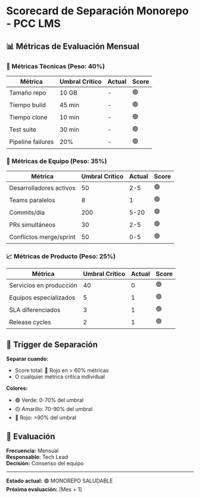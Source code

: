 # Scorecard de Separación Monorepo - PCC LMS

## 📊 Métricas de Evaluación Mensual

### 🔧 Métricas Técnicas (Peso: 40%)

| Métrica           | Umbral Crítico | Actual | Score |
| ----------------- | -------------- | ------ | ----- |
| Tamaño repo       | 10 GB          | -      | 🟢    |
| Tiempo build      | 45 min         | -      | 🟢    |
| Tiempo clone      | 10 min         | -      | 🟢    |
| Test suite        | 30 min         | -      | 🟢    |
| Pipeline failures | 20%            | -      | 🟢    |

### 👥 Métricas de Equipo (Peso: 35%)

| Métrica                 | Umbral Crítico | Actual | Score |
| ----------------------- | -------------- | ------ | ----- |
| Desarrolladores activos | 50             | 2-5    | 🟢    |
| Teams paralelos         | 8              | 1      | 🟢    |
| Commits/día             | 200            | 5-20   | 🟢    |
| PRs simultáneos         | 30             | 2-5    | 🟢    |
| Conflictos merge/sprint | 50             | 0-5    | 🟢    |

### 📈 Métricas de Producto (Peso: 25%)

| Métrica                 | Umbral Crítico | Actual | Score |
| ----------------------- | -------------- | ------ | ----- |
| Servicios en producción | 40             | 0      | 🟢    |
| Equipos especializados  | 5              | 1      | 🟢    |
| SLA diferenciados       | 3              | 1      | 🟢    |
| Release cycles          | 2              | 1      | 🟢    |

## 🚨 **Trigger de Separación**

**Separar cuando:**

- Score total: 🔴 Rojo en > 60% métricas
- O cualquier métrica crítica individual

**Colores:**

- 🟢 Verde: 0-70% del umbral
- 🟡 Amarillo: 70-90% del umbral
- 🔴 Rojo: >90% del umbral

## 📅 Evaluación

**Frecuencia:** Mensual  
**Responsable:** Tech Lead  
**Decisión:** Consenso del equipo

---

**Estado actual:** 🟢 MONOREPO SALUDABLE  
**Próxima evaluación:** [Mes + 1]
